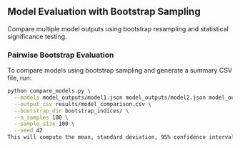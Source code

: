 ## Model Evaluation with Bootstrap Sampling

Compare multiple model outputs using bootstrap resampling and statistical significance testing.

### Pairwise Bootstrap Evaluation

To compare models using bootstrap sampling and generate a summary CSV file, run:

```bash
python compare_models.py \
  --models model_outputs/model1.json model_outputs/model2.json model_outputs/model3.json \
  --output_csv results/model_comparison.csv \
  --bootstrap_dir bootstrap_indices/ \
  --n_samples 100 \
  --sample_size 100 \
  --seed 42
This will compute the mean, standard deviation, 95% confidence interval, and p-value (Wilcoxon rank-sum test) for each metric, and save the results to model_comparison.csv.

